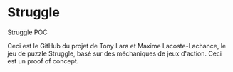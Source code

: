# Struggle
Struggle POC


Ceci est le GitHub du projet de Tony Lara et Maxime Lacoste-Lachance, le jeu de puzzle Struggle, basé sur des méchaniques de jeux d'action. Ceci est un  proof of concept.
